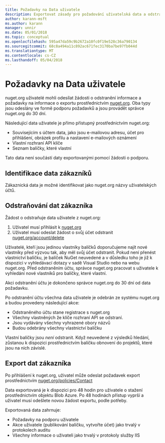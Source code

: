 ```yaml
---
title: Požadavky na Data uživatele
description: Exportovat zásady pro požadování uživatelská data a odstranit
author: karann-msft
ms.author: karann
manager: unnir
ms.date: 05/01/2018
ms.topic: conceptual
ms.openlocfilehash: 595a47da59c9b2672a10fc0f19e528c36a790134
ms.sourcegitcommit: 68c8a494a11c892ac671fec3170ba7be97fb044d
ms.translationtype: MT
ms.contentlocale: cs-CZ
ms.lasthandoff: 05/04/2018
---
```

# <a name="user-data-requests"></a>Požadavky na Data uživatele

nuget.org uživatelé mohli odesílat žádosti o odstranění informace a požadavky na informace o exportu prostřednictvím [nuget.org](https://www.nuget.org). Oba typy jsou odeslány ve formě podporu požadavků a jsou provádět správce nuget.org do 30 dní.

Následující data uživatele je přímo přístupný prostřednictvím nuget.org:

* Souvisejícím s účtem data, jako jsou e-mailovou adresu, účet pro přihlášení, obrázek profilu a nastavení e-mailových oznámení
* Vlastní rozhraní API klíče
* Seznam balíčky, které vlastní

Tato data není součástí daty exportovanými pomocí žádosti o podporu.

## <a name="identifying-customer-data"></a>Identifikace data zákazníků

Zákaznická data je možné identifikovat jako nuget.org názvy uživatelských účtů.

## <a name="deleting-customer-data"></a>Odstraňování dat zákazníka

Žádost o odstraňuje data uživatele z nuget.org:

1. Uživatel musí přihlásit k [nuget.org](https://www.nuget.org)
1. Uživatel musí odeslat žádost o svůj účet odstranit [nuget.org/account/delete](https://www.nuget.org/account/delete)

Uživatelé, kteří jsou jedinou vlastníky balíčků doporučujeme najít nové vlastníky před výzvou tak, aby měl svůj účet odstranit. Pokud není přenést vlastnictví balíčku, je balíček NuGet neuvedené a v důsledku toho je již k dispozici v vyhledávací dotazy v sadě Visual Studio nebo na webu nuget.org. Před odstraněním účtu, správce nuget.org pracovat s uživatele k vyhledání nové vlastníků pro balíčky, které vlastní.

Akci odstranění účtu je dokončeno správce nuget.org do 30 dní od data požadavku.

Po odstranění účtu všechna data uživatele je odebrán ze systému nuget.org a budou provedeny následující akce:

* Odstraněného účtu stane registrace s nuget.org
* Všechny vlastněných že klíče rozhraní API se odstraní.
* Jsou vydávány všechny vyhrazené obory názvů
* Budou odebrány všechny vlastnictví balíčku

Vlastní balíčky jsou *není* odstranit. Když neuvedené z výsledků hledání, zůstanou k dispozici prostřednictvím balíčku obnovení do projektů, které jsou na nich závislé.

## <a name="exporting-customer-data"></a>Export dat zákazníka

Po přihlášení k nuget.org, uživatel může odeslat požadavek export prostřednictvím [nuget.org/policies/Contact](https://www.nuget.org/policies/Contact)

Data exportovaná je k dispozici pro 48 hodin pro uživatele o stažení prostřednictvím objektu Blob Azure. Po 48 hodinách přístup vyprší a uživatel musí odešlete novou žádost exportu, podle potřeby.

Exportovaná data zahrnuje:

* Požadavky na podporu uživatele
* Akce uživatele (publikování balíčku, vytvořte účet) jako trvalý v protokolech auditu
* Všechny informace o uživateli jako trvalý v protokoly služby IIS
